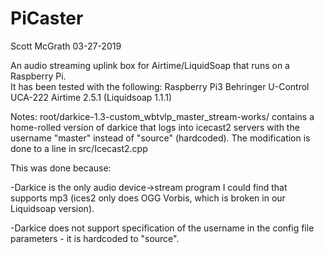 # PiCaster
Scott McGrath
03-27-2019

An audio streaming uplink box for Airtime/LiquidSoap that runs on a Raspberry Pi.  
It has been tested with the following:
Raspberry Pi3
Behringer U-Control UCA-222
Airtime 2.5.1 (Liquidsoap 1.1.1)


Notes:
root/darkice-1.3-custom_wbtvlp_master_stream-works/ contains a home-rolled version of darkice that logs into icecast2 servers with the username "master" instead of "source" (hardcoded).  The modification is done to a line in src/Icecast2.cpp

This was done because:

-Darkice is the only audio device->stream program I could find that supports mp3 (ices2 only does OGG Vorbis, which is broken in our Liquidsoap version).

-Darkice does not support specification of the username in the config file parameters - it is hardcoded to "source".  



